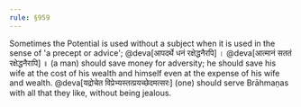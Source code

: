 ```yaml
---
rule: §959
---
```


Sometimes the Potential is used without a subject when it is used in the sense of 'a precept or advice'; @deva[आपदर्थे धनं रक्षेद्धनैरपि] । @deva[आत्मानं सततं रक्षेद्धनैरापि] ॥ (a man) should save money for adversity; he should save his wife at the cost of his wealth and himself even at the expense of his wife and wealth. @deva[यद्रोचेत विप्रेभ्यस्तत्प्रयच्छेदमत्सरः] (one) should serve Brāhmaṇas with all that they like, without being jealous.